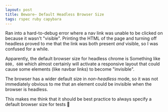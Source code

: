 ```yaml
---
layout: post
title: Beware— Default Headless Browser Size
tags: rspec ruby capybara
---
```


Ran into a hard-to-debug error where a nav link was unable to be clicked on because it wasn't "visible". Printing the HTML of the page and turning off headless proved to me that the link was both present _and_ visible, so I was confused for a while.

Apparently, the default browser size for headless chrome is Something like `800, 600` which almost certainly will activate a responsive layout that could cause some elements (like navbar links) to become "invisible".

The browser has a wider default size in _non-headless_ mode, so it was not immediately obvious to me that an element could be invisible when the browser is headless.

This makes me think that it should be best practice to always specify a default browser size for tests 🤔
